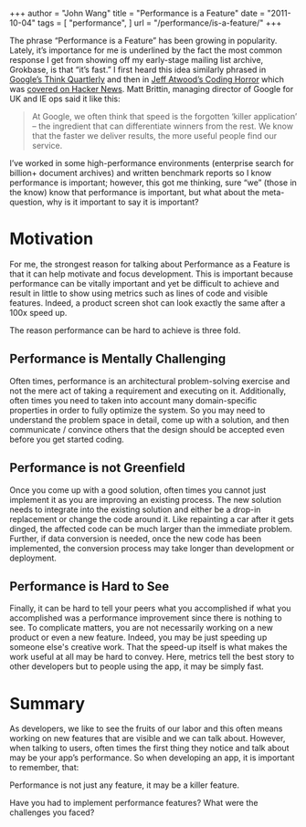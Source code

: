 +++
author = "John Wang"
title = "Performance is a Feature"
date = "2011-10-04"
tags = [
    "performance",
]
url = "/performance/is-a-feature/"
+++

The phrase “Performance is a Feature” has been growing in popularity. Lately, it’s importance for me is underlined by the fact the most common response I get from showing off my early-stage mailing list archive, Grokbase, is that “it’s fast.” I first heard this idea similarly phrased in [Google’s Think Quartlerly](https://mashable.com/2011/03/24/think-quarterly/) and then in [Jeff Atwood’s Coding Horror](https://blog.codinghorror.com/performance-is-a-feature/) which was [covered on Hacker News](https://news.ycombinator.com/item?id=2676673). Matt Brittin, managing director of Google for UK and IE ops said it like this:

<!--more-->

> At Google, we often think that speed is the forgotten ‘killer application’ – the ingredient that can differentiate winners from the rest. We know that the faster we deliver results, the more useful people find our service.

I’ve worked in some high-performance environments (enterprise search for billion+ document archives) and written benchmark reports so I know performance is important; however, this got me thinking, sure “we” (those in the know) know that performance is important, but what about the meta-question, why is it important to say it is important?

# Motivation

For me, the strongest reason for talking about Performance as a Feature is that it can help motivate and focus development. This is important because performance can be vitally important and yet be difficult to achieve and result in little to show using metrics such as lines of code and visible features. Indeed, a product screen shot can look exactly the same after a 100x speed up.

The reason performance can be hard to achieve is three fold.

## Performance is Mentally Challenging

Often times, performance is an architectural problem-solving exercise and not the mere act of taking a requirement and executing on it. Additionally, often times you need to taken into account many domain-specific properties in order to fully optimize the system. So you may need to understand the problem space in detail, come up with a solution, and then communicate / convince others that the design should be accepted even before you get started coding.

## Performance is not Greenfield

Once you come up with a good solution, often times you cannot just implement it as you are improving an existing process. The new solution needs to integrate into the existing solution and either be a drop-in replacement or change the code around it. Like repainting a car after it gets dinged, the affected code can be much larger than the immediate problem. Further, if data conversion is needed, once the new code has been implemented, the conversion process may take longer than development or deployment.

## Performance is Hard to See

Finally, it can be hard to tell your peers what you accomplished if what you accomplished was a performance improvement since there is nothing to see. To complicate matters, you are not necessarily working on a new product or even a new feature. Indeed, you may be just speeding up someone else's creative work. That the speed-up itself is what makes the work useful at all may be hard to convey. Here, metrics tell the best story to other developers but to people using the app, it may be simply fast.

# Summary

As developers, we like to see the fruits of our labor and this often means working on new features that are visible and we can talk about. However, when talking to users, often times the first thing they notice and talk about may be your app’s performance. So when developing an app, it is important to remember, that:

Performance is not just any feature, it may be a killer feature.

Have you had to implement performance features? What were the challenges you faced?

